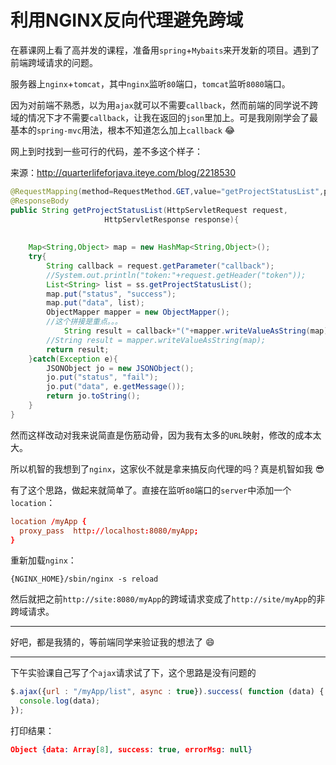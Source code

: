 # 利用NGINX反向代理避免跨域


在慕课网上看了高并发的课程，准备用`spring`+`Mybaits`来开发新的项目。遇到了前端跨域请求的问题。

服务器上`nginx`+`tomcat`，其中`nginx`监听`80`端口，`tomcat`监听`8080`端口。

因为对前端不熟悉，以为用`ajax`就可以不需要`callback`，然而前端的同学说不跨域的情况下才不需要`callback`，让我在返回的`json`里加上。可是我刚刚学会了最基本的`spring-mvc`用法，根本不知道怎么加上`callback` :joy: 

网上到时找到一些可行的代码，差不多这个样子：

来源：http://quarterlifeforjava.iteye.com/blog/2218530

```java
@RequestMapping(method=RequestMethod.GET,value="getProjectStatusList",produces="text/html;charset=UTF-8")
@ResponseBody
public String getProjectStatusList(HttpServletRequest request, 
					 HttpServletResponse response){
	
	
	Map<String,Object> map = new HashMap<String,Object>();
	try{
		String callback = request.getParameter("callback");
		//System.out.println("token:"+request.getHeader("token"));
		List<String> list = ss.getProjectStatusList();
		map.put("status", "success");
		map.put("data", list);
		ObjectMapper mapper = new ObjectMapper();
		//这个拼接是重点。。。
	        String result = callback+"("+mapper.writeValueAsString(map)+")";
		//String result = mapper.writeValueAsString(map);
		return result;
	}catch(Exception e){
		JSONObject jo = new JSONObject();
		jo.put("status", "fail");
		jo.put("data", e.getMessage());
		return jo.toString();
	}
}
```

然而这样改动对我来说简直是伤筋动骨，因为我有太多的`URL`映射，修改的成本太大。

所以机智的我想到了`nginx`，这家伙不就是拿来搞反向代理的吗？真是机智如我 :sunglasses:

有了这个思路，做起来就简单了。直接在监听`80`端口的`server`中添加一个`location`：

```conf
location /myApp {
  proxy_pass  http://localhost:8080/myApp;
}
```

重新加载`nginx`：

```shell
{NGINX_HOME}/sbin/nginx -s reload
```

然后就把之前`http://site:8080/myApp`的跨域请求变成了`http://site/myApp`的非跨域请求。

---

好吧，都是我猜的，等前端同学来验证我的想法了 :smile: 

---

下午实验课自己写了个`ajax`请求试了下，这个思路是没有问题的

```javascript
$.ajax({url : "/myApp/list", async : true}).success( function (data) {
  console.log(data);
});
```

打印结果：

```json
Object {data: Array[8], success: true, errorMsg: null}
```

